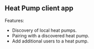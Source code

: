 ## Heat Pump client app

Features:

  * Discovery of local heat pumps.
  * Pairing with a discovered heat pump.
  * Add additional users to a heat pump.
